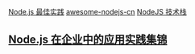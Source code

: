 [Node.js 最佳实践](https://github.com/goldbergyoni/nodebestpractices/blob/master/README.chinese.md)
[awesome-nodejs-cn](https://github.com/gamedilong/awesome-nodejs-cn)
[NodeJS 技术栈](https://www.nodejs.red/#/)

## [Node.js 在企业中的应用实践集锦](https://www.imooc.com/article/298677)